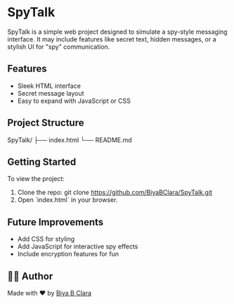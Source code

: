 # SpyTalk
SpyTalk is a simple web project designed to simulate a spy-style messaging interface. It may include features like secret text, hidden messages, or a stylish UI for \"spy\" communication.

## Features
- Sleek HTML interface
- Secret message layout
- Easy to expand with JavaScript or CSS

## Project Structure
SpyTalk/
├── index.html
└── README.md

## Getting Started
To view the project:
1. Clone the repo:
   git clone https://github.com/BiyaBClara/SpyTalk.git
2. Open \`index.html\` in your browser.

## Future Improvements
- Add CSS for styling
- Add JavaScript for interactive spy effects
- Include encryption features for fun

## 🧑‍💻 Author
Made with ❤️ by [Biya B Clara](https://github.com/BiyaBClara)

